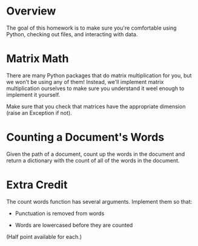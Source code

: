 
Overview
===========================

The goal of this homework is to make sure you're comfortable using
Python, checking out files, and interacting with data.

Matrix Math
===========================

There are many Python packages that do matrix multiplication for you,
but we won't be using any of them!  Instead, we'll implement matrix
multiplication ourselves to make sure you understand it weel enough to
implement it yourself.

Make sure that you check that matrices have the appropriate dimension
(raise an Exception if not).

Counting a Document's Words
===========================

Given the path of a document, count up the words in the document and
return a dictionary with the count of all of the words in the document.

Extra Credit
===========================

The count words function has several arguments.  Implement them so that:

 * Punctuation is removed from words

 * Words are lowercased before they are counted

(Half point available for each.)